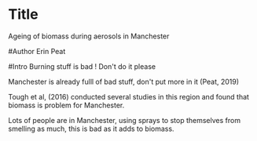 # Title 
Ageing of biomass during aerosols in Manchester

#Author 
Erin Peat

#Intro
Burning stuff is bad ! Don't do it please

Manchester is already fulll of bad stuff, don't put more in it (Peat, 2019)

Tough et al, (2016) conducted several studies in this region and found that biomass is problem for Manchester. 

Lots of people are in Manchester, using sprays to stop themselves from smelling as much, this is bad as it adds to biomass. 
